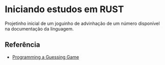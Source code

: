 # Iniciando estudos em RUST

Projetinho inicial de um joguinho de advinhação de um número disponível na documentação da linguagem.

## Referência

 - [Programming a Guessing Game](https://doc.rust-lang.org/book/ch02-00-guessing-game-tutorial.html)
